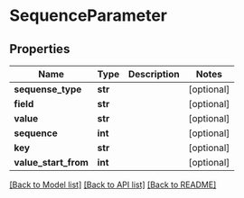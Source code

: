# SequenceParameter

## Properties
Name | Type | Description | Notes
------------ | ------------- | ------------- | -------------
**sequense_type** | **str** |  | [optional] 
**field** | **str** |  | [optional] 
**value** | **str** |  | [optional] 
**sequence** | **int** |  | [optional] 
**key** | **str** |  | [optional] 
**value_start_from** | **int** |  | [optional] 

[[Back to Model list]](../README.md#documentation-for-models) [[Back to API list]](../README.md#documentation-for-api-endpoints) [[Back to README]](../README.md)


